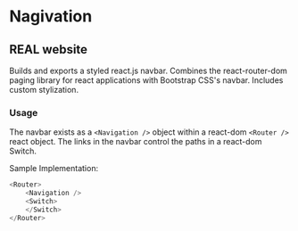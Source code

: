 # Nagivation
## REAL website

Builds and exports a styled react.js navbar. Combines the react-router-dom paging library for react applications with Bootstrap CSS's navbar. Includes custom stylization.

### Usage

The navbar exists as a `<Navigation />` object within a react-dom `<Router />` react object. The links in the navbar control the paths in a react-dom Switch.

Sample Implementation:

```js
<Router>
    <Navigation />
    <Switch>
    </Switch>
</Router>
```